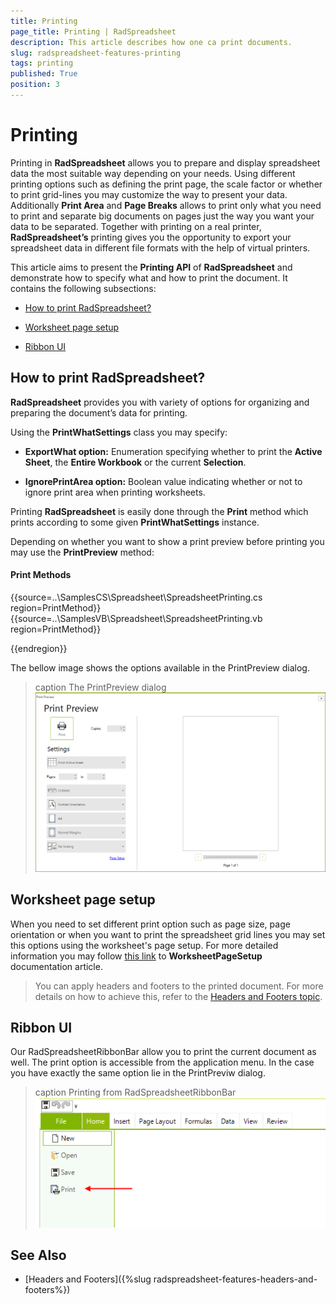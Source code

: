 ```yaml
---
title: Printing
page_title: Printing | RadSpreadsheet
description: This article describes how one ca print documents.
slug: radspreadsheet-features-printing
tags: printing
published: True
position: 3
---
```


# Printing

Printing in __RadSpreadsheet__ allows you to prepare and display spreadsheet data the most suitable way depending on your needs. Using different printing options such as defining the print page, the scale factor or whether to print grid-lines you may customize the way to present your data. Additionally __Print Area__ and __Page Breaks__ allows to print only what you need to print and separate big documents on pages just the way you want your data to be separated. Together with printing on a real printer, __RadSpreadsheet’s__ printing gives you the opportunity to export your spreadsheet data in different file formats with the help of virtual printers.
      

This article aims to present the __Printing API__ of __RadSpreadsheet__ and demonstrate how to specify what and how to print the document. It contains the following subsections:
      

* [How to print RadSpreadsheet?](#how-to-print-radspreadsheet?)

* [Worksheet page setup](#worksheet-page-setup)

* [Ribbon UI](#ribbon-ui)

## How to print RadSpreadsheet?

__RadSpreadsheet__ provides you with variety of options for organizing and preparing the document’s data for printing.
        

Using the __PrintWhatSettings__ class you may specify:
        

* __ExportWhat option:__ Enumeration specifying whether to print the __Active Sheet__, the __Entire Workbook__ or the current __Selection__.
            

* __IgnorePrintArea option:__ Boolean value indicating whether or not to ignore print area when printing worksheets.
  
Printing __RadSpreadsheet__ is easily done through the __Print__ method which prints according to some given __PrintWhatSettings__ instance. 

Depending on whether you want to show a print preview before printing you may use the __PrintPreview__ method:

#### Print Methods

{{source=..\SamplesCS\Spreadsheet\SpreadsheetPrinting.cs region=PrintMethod}} 
{{source=..\SamplesVB\Spreadsheet\SpreadsheetPrinting.vb region=PrintMethod}}

 
{{endregion}}

The bellow image shows the options available in the PrintPreview dialog.

>caption The PrintPreview dialog
![RadSpreadsheet Printing ](images/radspreadsheet-features-printing001.png)


## Worksheet page setup

When you need to set different print option such as page size, page orientation or when you want to print the spreadsheet grid lines you may set this options using the worksheet's page setup. For more detailed information you may follow [this link](https://docs.telerik.com/devtools/document-processing/libraries/radspreadprocessing/features/worksheetpagesetup) to __WorksheetPageSetup__ documentation article.
        

>You can apply headers and footers to the printed document. For more details on how to achieve this, refer to the [Headers and Footers topic]({%radspreadsheet-features-headers-and-footers%}).

## Ribbon UI

Our RadSpreadsheetRibbonBar allow you to print the current document as well. The print option is accessible from the application menu. In the case you have exactly the same option lie in the PrintPreviw dialog. 

>caption Printing from RadSpreadsheetRibbonBar
![RadSpreadsheet Printing ](images/radspreadsheet-features-printing002.png)


## See Also

* [Headers and Footers]({%slug radspreadsheet-features-headers-and-footers%})
